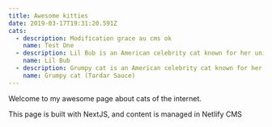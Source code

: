 ```yaml
---
title: Awesome kitties
date: 2019-03-17T19:31:20.591Z
cats:
  - description: Modification grace au cms ok
    name: Test One
  - description: Lil Bub is an American celebrity cat known for her unique appearance.
    name: Lil Bub
  - description: Grumpy cat is an American celebrity cat known for her grumpy appearance.
    name: Grumpy cat (Tardar Sauce)
---
```

Welcome to my awesome page about cats of the internet.

This page is built with NextJS, and content is managed in Netlify CMS